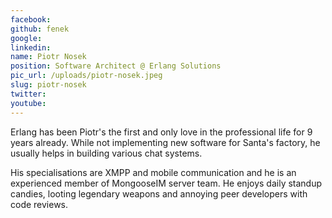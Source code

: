 ```yaml
---
facebook: 
github: fenek
google: 
linkedin: 
name: Piotr Nosek
position: Software Architect @ Erlang Solutions
pic_url: /uploads/piotr-nosek.jpeg
slug: piotr-nosek
twitter: 
youtube: 
---
```

<p>Erlang has been Piotr&#39;s the first and only love in the professional life for 9 years already. While not implementing new software for Santa&#39;s factory, he usually helps in building various chat systems.</p>

<p>His specialisations are XMPP and mobile communication and he is an experienced member of MongooseIM server team. He enjoys daily standup candies, looting legendary weapons and annoying peer developers with code reviews.</p>
